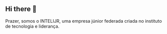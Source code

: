 ## Hi there 👋
Prazer, somos o INTELIJR, uma empresa júnior federada criada no instituto de tecnologia e liderança.


